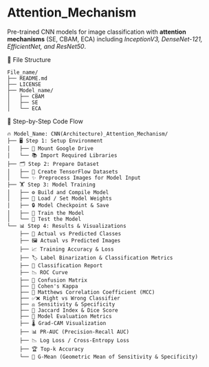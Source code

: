 # Attention_Mechanism
Pre-trained CNN models for image classification with **attention mechanisms** (SE, CBAM, ECA) including *InceptionV3, DenseNet-121, EfficientNet, and ResNet50*.

📁 File Structure

```
File_name/
├── README.md
├── LICENSE
├── Model_name/
│   ├── CBAM
│   ├── SE
│   └── ECA
```

📌 Step-by-Step Code Flow

```
🔥 Model_Name: CNN(Architecture)_Attention_Mechanism/
├── 🖥️ Step 1: Setup Environment
│   ├── 📂 Mount Google Drive
│   └── 📚 Import Required Libraries
├── 🗂️ Step 2: Prepare Dataset
│   ├── 🧩 Create TensorFlow Datasets
│   └── ✨ Preprocess Images for Model Input
├── 🏋️ Step 3: Model Training
│   ├── ⚙️ Build and Compile Model
│   ├── 💾 Load / Set Model Weights
│   ├── 🔒 Model Checkpoint & Save
│   ├── 🏃 Train the Model
│   └── 🧪 Test the Model
└── 📊 Step 4: Results & Visualizations
    ├── 🎯 Actual vs Predicted Classes
    ├── 🖼️ Actual vs Predicted Images
    ├── 📈 Training Accuracy & Loss
    ├── 🏷️ Label Binarization & Classification Metrics
    ├── 📄 Classification Report
    ├── 📉 ROC Curve
    ├── 🔲 Confusion Matrix
    ├── 📏 Cohen's Kappa
    ├── 📐 Matthews Correlation Coefficient (MCC)
    ├── ✅❌ Right vs Wrong Classifier
    ├── ⚖️ Sensitivity & Specificity
    ├── 🔹 Jaccard Index & Dice Score
    ├── 📝 Model Evaluation Metrics
    ├── 🌡️ Grad-CAM Visualization
    ├── 📊 PR-AUC (Precision-Recall AUC)
    ├── 📉 Log Loss / Cross-Entropy Loss
    ├── 🏆 Top-k Accuracy
    └── 📏 G-Mean (Geometric Mean of Sensitivity & Specificity)
```

